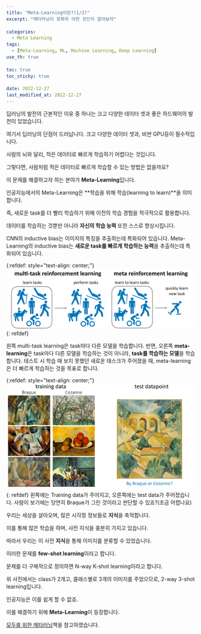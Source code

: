 ```yaml
---
title: "Meta-Learning이란?(1/2)"
excerpt: "메타러닝이 정확히 어떤 것인지 알아보자"

categories:
  - Meta Learning
tags:
  - [Meta-Learning, ML, Machine Learning, Deep Learning]
use_th: true

toc: true
toc_sticky: true

date: 2022-12-27
last_modified_at: 2022-12-27
---
```


딥러닝의 발전의 근본적인 이유 중 하나는 크고 다양한 데이터 셋과 좋은 하드웨어의 발전이 있었습니다.

여기서 딥러닝의 단점이 드러납니다. 크고 다양한 데이터 셋과, 비싼 GPU등이 필수적입니다.

사람의 뇌와 달리, 적은 데이터로 빠르게 학습하기 어렵다는 것입니다.

그렇다면, 사람처럼 적은 데이터로 빠르게 학습할 수 있는 방법은 없을까요?

이 문제를 해결하고자 하는 분야가 **Meta-Learning**입니다.

인공지능에서의 Meta-Learning은 **학습을 위해 학습(learning to learn)**을 의미합니다.

즉, 새로운 task를 더 빨리 학습하기 위해 이전의 학습 경험을 적극적으로 활용합니다.

데이터를 학습하는 것뿐만 아니라 **자신의 학습 능력** 또한 스스로 향상시킵니다.

CNN의 inductive bias는 이미지의 특징을 추출하는데 특화되어 있습니다.
Meta-Learning의 inductive bias는 **새로운 task를 빠르게 학습하는 능력**을 추출하는데 특화되어 있습니다.

{:refdef: style="text-align: center;"}
![img](/assets/img/meta_figure1.png)
{: refdef}

왼쪽 multi-task learning은 task마다 다른 모델을 학습합니다.
반면, 오른쪽 **meta-learning**은 task마다 다른 모델을 학습하는 것이 아니라, **task를 학습하는 모델**을 학습합니다.
테스트 시 학습 때 보지 못했던 새로운 태스크가 주어졌을 때, meta-learning은 더 빠르게 학습하는 것을 목표로 합니다.

{:refdef: style="text-align: center;"}
![img](/assets/img/meta_figure2.png)
{: refdef}
왼쪽에는 Training data가 주어지고, 오른쪽에는 test data가 주어졌습니다.
사람이 보기에는 당연히 Braque가 그린 것이라고 판단할 수 있죠?(조금 어렵나요)

우리는 세상을 살아오며, 많은 시각정 정보들로 **지식**을 축적합니다.

이를 통해 많은 학습을 하며, 사전 지식을 충분히 가지고 있습니다.

따라서 우리는 이 사전 **지식**을 통해 이미지를 분류할 수 있었습니다.

이러한 문제를 **few-shot learning**이라고 합니다.

문제를 더 구체적으로 정의하면 N-way K-shot learning이라고 합니다.

위 사진에서는 class가 2개고, 클래스별로 3개의 이미지를 주었으므로, 2-way 3-shot learning입니다.

인공지능은 이를 쉽게 할 수 없죠.

이를 해결하기 위해 **Meta-Learning**이 등장합니다.

[모두를 위한 메타러닝](https://wikibook.co.kr/meta)책을 참고하였습니다.
